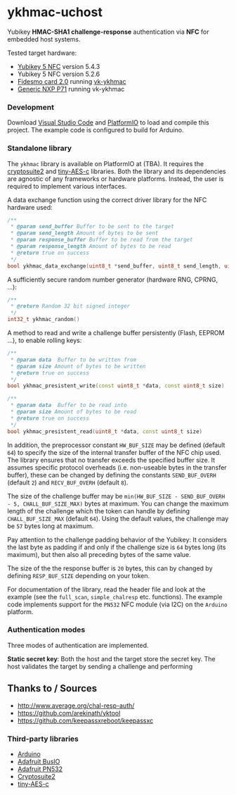 # ykhmac-uchost

Yubikey **HMAC-SHA1 challenge-response** authentication via **NFC** for embedded host systems.

Tested target hardware:
 - [Yubikey 5 NFC](https://www.yubico.com/de/product/yubikey-5-nfc/) version 5.4.3
 - Yubikey 5 NFC version 5.2.6
 - [Fidesmo card 2.0](https://shop.fidesmo.com/products/fidesmo-card-2-0) running [vk-ykhmac](https://github.com/StarGate01/vk-ykhmac)
 - [Generic NXP P71](https://www.nxp.com/products/security-and-authentication/security-controllers/smartmx3-p71d321-secure-and-flexible-microcontroller:SMARTMX3-P71D321) running vk-ykhmac

### Development

Download [Visual Studio Code](https://code.visualstudio.com/) and [PlatformIO](https://platformio.org/) to load and compile this project. The example code is configured to build for Arduino.

### Standalone library

The `ykhmac` library is available on PlatformIO at (TBA). It requires the [cryptosuite2](https://github.com/daknuett/cryptosuite2) and [tiny-AES-c](https://github.com/kokke/tiny-AES-c) libraries. Both the library and its dependencies are agnostic of any frameworks or hardware platforms. Instead, the user is required to implement various interfaces.

A data exchange function using the correct driver library for the NFC hardware used:

```cpp
/**
 * @param send_buffer Buffer to be sent to the target
 * @param send_length Amount of bytes to be sent
 * @param response_buffer Buffer to be read from the target
 * @param response_length Amount of bytes to be read
 * @return true on success
 */
bool ykhmac_data_exchange(uint8_t *send_buffer, uint8_t send_length, uint8_t* response_buffer, uint8_t* response_length)
```

A sufficiently secure random number generator (hardware RNG, CPRNG, ...):

```cpp
/**
 * @return Random 32 bit signed integer
 */
int32_t ykhmac_random()
```

A method to read and write a challenge buffer persistently (Flash, EEPROM ...), to enable rolling keys:

```cpp
/**
 * @param data  Buffer to be written from
 * @param size Amount of bytes to be written
 * @return true on success
 */
bool ykhmac_presistent_write(const uint8_t *data, const uint8_t size)

/**
 * @param data  Buffer to be read into
 * @param size Amount of bytes to be read
 * @return true on success
 */
bool ykhmac_presistent_read(uint8_t *data, const uint8_t size)
```

In addition, the preprocessor constant `HW_BUF_SIZE` may be defined (default `64`) to specify the size of the internal transfer buffer of the NFC chip used. The library ensures that no transfer exceeds the specified buffer size. It assumes specific protocol overheads (i.e. non-useable bytes in the transfer buffer), these can be changed by defining the constants `SEND_BUF_OVERH` (default `2`) and `RECV_BUF_OVERH` (default `8`).

The size of the challenge buffer may be `min(HW_BUF_SIZE - SEND_BUF_OVERH - 5, CHALL_BUF_SIZE_MAX)` bytes at maximum. You can change the maximum length of the challenge which the token can handle by defining `CHALL_BUF_SIZE_MAX` (default `64`). Using the default values, the challenge may be `57` bytes long at maximum.

Pay attention to the challenge padding behavior of the Yubikey: It considers the last byte as padding if and only if the challenge size is `64` bytes long (its maximum), but then also all preceding bytes of the same value.

The size of the the response buffer is `20` bytes, this can by changed by defining `RESP_BUF_SIZE` depending on your token.

For documentation of the library, read the header file and look at the example (see the `full_scan`, `simple_chalresp` etc. functions). The example code implements support for the `PN532` NFC module (via I2C) on the `Arduino` platform.

### Authentication modes

Three modes of authentication are implemented.

**Static secret key**: Both the host and the target store the secret key. The host validates the target by sending a challenge and performing 

## Thanks to / Sources

- http://www.average.org/chal-resp-auth/
- https://github.com/arekinath/yktool
- https://github.com/keepassxreboot/keepassxc

### Third-party libraries

- [Arduino](https://www.arduino.cc/)
- [Adafruit BusIO](https://platformio.org/lib/show/6214/Adafruit%20BusIO)
- [Adafruit PN532](https://platformio.org/lib/show/29/Adafruit%20PN532)
- [Cryptosuite2](https://platformio.org/lib/show/5829/cryptosuite2)
- [tiny-AES-c](https://platformio.org/lib/show/5421/tiny-AES-c)